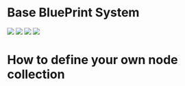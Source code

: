 # Base BluePrint System
![](https://files.catbox.moe/gijy0x.png)
![](https://files.catbox.moe/gc91hy.gif)
![](https://files.catbox.moe/a2ovqu.gif)
![](https://files.catbox.moe/7wm7w5.png)
# How to define your own node collection



